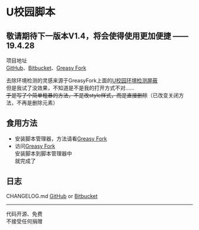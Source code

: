 # U校园脚本  
## 敬请期待下一版本V1.4，将会使得使用更加便捷 ——19.4.28
项目地址  
[GitHub](https://github.com/Brush-JIM/UXiaoYuan-Unipus)、[Bitbucket](https://bitbucket.org/Brush-JIM/uxiaoyuan-unipus/)、[Greasy Fork](https://greasyfork.org/zh-CN/scripts/381805-u校园脚本)  

去除环境检测的灵感来源于GreasyFork上面的[U校园环境检测屏蔽](https://greasyfork.org/zh-CN/scripts/380349-u校园环境检测屏蔽)  
但是我试了没效果，不知道是不是我的打开方式不对……  
~~于是写了个简单粗暴的方法，不是改style样式，而是直接删除~~（已改变关闭方法，不再是删除元素）  
  
## 食用方法
* 安装脚本管理器，方法请看[Greasy Fork](https://greasyfork.org/zh-CN)
* 访问[Greasy Fork](https://greasyfork.org/zh-CN/scripts/381805-u校园脚本)  
  安装脚本到脚本管理器中  
  就完成了

## 日志
CHANGELOG.md [GitHub](https://github.com/Brush-JIM/UXiaoYuan-Unipus/blob/master/CHANGELOG.md) or [Bitbucket](https://bitbucket.org/Brush-JIM/uxiaoyuan-unipus/src/master/CHANGELOG.md?fileviewer=file-view-default)  

---
代码开源、免费  
不接受任何捐赠  
